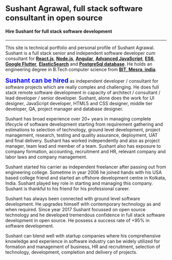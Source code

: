 # Sushant Agrawal, full stack software consultant in open source 
#### Hire Sushant for full stack software development
---

This site is technical portfolio and personal profile of Sushant Agrawal. Sushant is a full stack senior and independent software developer cum consultant for <a target='_blank' href = 'https://reactjs.org'>React.js</a>, <a href = 'https://nodejs.org' target='_blank'>Node.js</a>, <a target='_blank' href='https://angularjs.org/'>Angular</a>, <a target='_blank' href='https://www.javascript.com/'>Advanced JavaScript</a>, <a target='_blank' href='http://es6-features.org/#Constants'>ES6</a>, <a target='_blank' href='https://flutter.dev/'>Google Flutter</a>, <a target='_blank' href='https://www.elastic.co/'>ElasticSearch</a> and <a target='_blank' href = 'https://www.postgresql.org/'>PostgreSql database</a>. He holds an engineering degree in B.Tech computer science from <a target='_blank' href='https://www.bitmesra.ac.in/'>BIT, Mesra, india</a>. 

<h2>Sushant can be hired</h2> as independent developer / consultant for software projects which are really complex and challenging. He does full stack remote software development in capacity of architect / consultant / lead developer / senior developer. Sushant, alone does the work for UI designer, JavaScript developer, HTML5 and CSS designer, middle tier developer, QA, project manager and database designer.

Sushant has broad experience over 20+ years in managing complete lifecycle of software development starting from requirement gathering and estimations to selection of technology, ground level development, project management, research, testing and quality assurance, deployment, UAT and final delivery. Sushant has worked independently and also as project manager, team lead and member of a team. Sushant also has exposure to company formation, accounting, recruitment and HR, relevant company and labor laws and company management.

Sushant started his carrier as independent freelancer after passing out from engineering college. Sometime in year 2006 he joined hands with his USA based college friend and started an offshore development centre in Kolkata, India. Sushant played key role in starting and managing this company. Sushant is thankful to his friend for his professional career.

Sushant has always been connected with ground level software development. He upgrades himself with contemporary technology as and when required. Since year 2017 Sushant focussed on open source technology and he developed tremendous confidence in full stack software development in open source. He possess a success rate of +95% in software development.

Sushant can blend well with startup companies where his comprehensive knowledge and experience in software industry can be widely utilized for formation and management of business, HR and recruitment, selection of technology, development, completion and delivery of projects.


<style>
    h1 {
        font-size: 1.5rem;
    }
    h2 {
        font-size:1.2rem;
        display:inline-block;
        color:blue;
        margin:0;
    }
    a {
        font-weight:bold;
    }
</style>